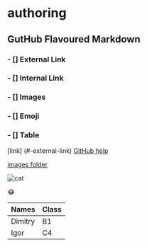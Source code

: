 # authoring
## GutHub Flavoured Markdown

### - [] External Link
### - [] Internal Link
### - [] Images
### - [] Emoji
### - [] Table

[link] (#-external-link) [GitHub help](https://help.github.com/en)

[images folder](images)

![cat](images/c672ce6-1703-48ed-af3d-a823b6e6753a_16x9_1200x676.jpeg)

:joy:

| Names       | Class       |
| ----------- | ----------- |
| Dimitry     | B1          |
| Igor        | C4          |
